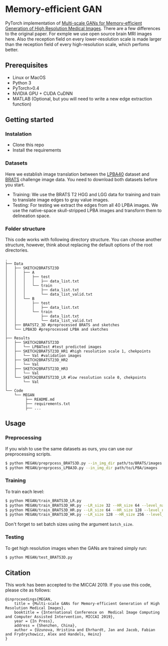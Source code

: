 # Memory-efficient GAN
PyTorch implementation of [Multi-scale GANs for Memory-efficient Generation of High Resolution Medical Images](https://arxiv.org/abs/1907.01376).
There are a few differences to the original paper. For exmple we use open source brain MRI images here. Also the reception field on every lower-resolution scale is made larger than the reception field of every high-resolution scale, which perfoms better. 
## Prerequisites 
- Linux or MacOS
- Python 3
- PyTorch>0.4
- NVIDIA GPU + CUDA CuDNN
- MATLAB (Optional, but you will need to write a new edge extraction function)

## Getting started
### Instalation
- Clone this repo
- Install the requirements

### Datasets
Here we establish image translation between the [LPBA40](https://resource.loni.usc.edu/resources/atlases-downloads/) dataset and [BRATS](http://braintumorsegmentation.org/) challenge image data. You need to download both datasets before you start. 
- Training: We use the BRATS T2 HGG and LGG data for training and train to translate image edges to gray value images.
- Testing: For testing we extract the edges from all 40 LPBA images. We use the native-space skull-stripped LPBA images and transform them to delineation space. 


### Folder structure
This code works with following directory structure. You can choose another structure, however, think about replacing the default options of the root directories. 
```
.
├── Data
│   ├── SKETCH2BRATST23D
│   │   ├── A
│   │   │   ├── test
│   │   │   │   ├── data_list.txt
│   │   │   └── train
│   │   │       ├── data_list.txt
│   │   │       └── data_list_valid.txt
│   │   └── B
│   │       ├── test
│   │       │   ├── data_list.txt
│   │       └── train
│   │           ├── data_list.txt
│   │           └── data_list_valid.txt
│   ├── BRATST2_3D #preprocessed BRATS and sketches
│   └── LPBA3D #preprocessed LPBA and sketches
│
├── Results
│   ├── SKETCH2BRATST23D 
│   │   └── LPBATest #test predicted images
│   ├── SKETCH2BRATST23D_HR1 #high resolution scale 1, chekpoints
│   │   └── Val #validation images
│   ├── SKETCH2BRATST23D_HR2
│   │   └── Val
│   ├── SKETCH2BRATST23D_HR3
│   │   └── Val
│   └── SKETCH2BRATST23D_LR #low resolution scale 0, chekpoints
│       └── Val
│       
└── Code
    └── MEGAN
         ├── README.md
         ├── requirements.txt
         ├── ...
```

## Usage

### Preprocessing
If  you wish to use the same datasets as ours, you can use our preprocessing scripts. 
```sh
$ python MEGAN/preprpcess_BRATS3D.py --in_img_dir path/to/BRATS/images
$ python MEGAN/preprpcess_LPBA3D.py --in_img_dir path/to/LPBA/images
```

### Training
To train each level:
```sh
$ python MEGAN/train_BRATS3D_LR.py 
$ python MEGAN/train_BRATS3D_HR.py --LR_size 32 --HR_size 64 --level_name HR1
$ python MEGAN/train_BRATS3D_HR.py --LR_size 64 --HR_size 128 --level_name HR2
$ python MEGAN/train_BRATS3D_HR.py --LR_size 128 --HR_size 256 --level_name HR3 
```
Don't forget to set batch sizes using the argument ```batch_size```.  

### Testing
To get high resolution images when the GANs are trained simply run: 
```sh
$ python MEGAN/test_BRATS3D.py
```

## Citation
This work has been accepted to the MICCAI 2019. If you use this code, please cite as follows:

```
@inproceedings{MEGAN,
	title = {Multi-scale GANs for Memory-efficient Generation of High Resolution Medical Images},
	booktitle = {International Conference on  Medical Image Computing and Computer Assisted Intervention, MICCAI 2019},
	year = {In Press},
	address = {Shenzhen, China},
	author = {Uzunova, Hristina and Ehrhardt, Jan and Jacob, Fabian and Frydrychowicz, Alex and Handels, Heinz}
}
```
